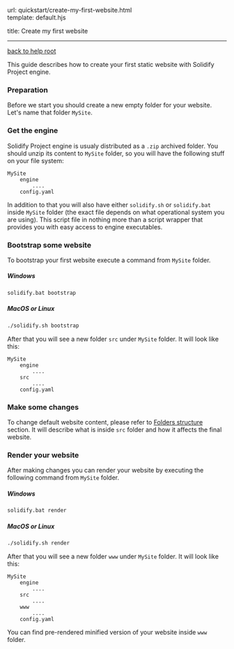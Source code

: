 url:        quickstart/create-my-first-website.html  
template:   default.hjs

title:      Create my first website

---

[back to help root](/index.html)

This guide describes how to create your first static website with Solidify Project engine.

### Preparation

Before we start you should create a new empty folder for your website. Let's name that folder `MySite`.

### Get the engine

Solidify Project engine is usualy distributed as a `.zip` archived folder. You should unzip its content to `MySite` folder, so you will have the following stuff on your file system:

```none
MySite
    engine
        ....
    config.yaml
```

In addition to that you will also have either `solidify.sh` or `solidify.bat` inside `MySite` folder (the exact file depends on what operational system you are using). This script file in nothing more than a script wrapper that provides you with easy access to engine executables.

### Bootstrap some website

To bootstrap your first website execute a command from `MySite` folder.

##### Windows
```bash
solidify.bat bootstrap
```

##### MacOS or Linux
```bash
./solidify.sh bootstrap
```

After that you will see a new folder `src` under `MySite` folder. It will look like this:

```none
MySite
    engine
        ....
    src
        ....
    config.yaml
```

### Make some changes

To change default website content, please refer to [Folders structure](/folders-structure.html) section. It will describe what is inside `src` folder and how it affects the final website.

### Render your website

After making changes you can render your website by executing the following command from `MySite` folder.

##### Windows
```bash
solidify.bat render
```

##### MacOS or Linux
```bash
./solidify.sh render
```

After that you will see a new folder `www` under `MySite` folder. It will look like this:

```none
MySite
    engine
        ....
    src
        ....
    www
        ....
    config.yaml
```

You can find pre-rendered minified version of your website inside `www` folder.
